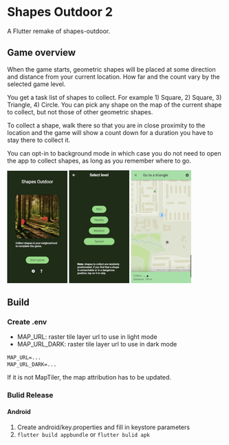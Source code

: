 # Shapes Outdoor 2
A Flutter remake of shapes-outdoor.

## Game overview
When the game starts, geometric shapes will be placed at some direction and distance from your current location. How far and the count vary by the selected game level.

You get a task list of shapes to collect. For example 1) Square, 2) Square, 3) Triangle, 4) Circle. You can pick any shape on the map of the current shape to collect, but not those of other geometric shapes.

To collect a shape, walk there so that you are in close proximity to the location and the game will show a count down for a duration you have to stay there to collect it.

You can opt-in to background mode in which case you do not need to open the app to collect shapes, as long as you remember where to go.

[![Intro screen](screenshots/intro-small.jpg)](screenshots/intro.jpg)
[![Select level screen](screenshots/select_level-small.jpg)](screenshots/select_level.png)
[![Game screen](screenshots/game-small.jpg)](screenshots/game.jpg)

## Build
### Create .env
* MAP_URL: raster tile layer url to use in light mode
* MAP_URL_DARK: raster tile layer url to use in dark mode

```
MAP_URL=...
MAP_URL_DARK=...
```

If it is not MapTiler, the map attribution has to be updated.

### Bulid Release
#### Android
1. Create android/key.properties and fill in keystore parameters
2. `flutter build appbundle` or `flutter bulid apk`
